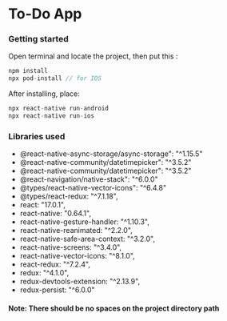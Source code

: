 # To-Do App

### Getting started
Open terminal and locate the project, then put this :
```javascript
npm install
npx pod-install // for IOS
```
After installing, place:
```javascript
npx react-native run-android
npx react-native run-ios
```
### Libraries used
* @react-native-async-storage/async-storage": "^1.15.5" 
* @react-native-community/datetimepicker": "^3.5.2" 
* @react-native-community/datetimepicker": "^3.5.2" 
* @react-navigation/native-stack": "^6.0.0"
* @types/react-native-vector-icons": "^6.4.8"
* @types/react-redux: "^7.1.18",
* react: "17.0.1",
* react-native: "0.64.1",
* react-native-gesture-handler: "^1.10.3",
* react-native-reanimated: "^2.2.0",
* react-native-safe-area-context: "^3.2.0",
* react-native-screens: "^3.4.0",
* react-native-vector-icons: "^8.1.0",
* react-redux: "^7.2.4",
* redux: "^4.1.0",
* redux-devtools-extension: "^2.13.9",
* redux-persist: "^6.0.0"
#### Note: There should be no spaces on the project directory path
